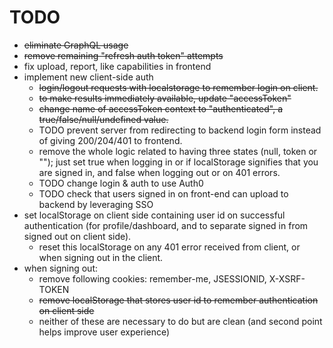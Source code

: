 # TODO

- ~~eliminate GraphQL usage~~
- ~~remove remaining "refresh auth token" attempts~~
- fix upload, report, like capabilities in frontend
- implement new client-side auth
  - ~~login/logout requests with localstorage to remember login on client.~~
  - ~~to make results immediately available, update "accessToken"~~
  - ~~change name of accessToken context to "authenticated", a true/false/null/undefined value.~~
  - TODO prevent server from redirecting to backend login form instead of giving 200/204/401 to frontend.
  - remove the whole logic related to having three states (null, token or ""); just set true when logging in or if localStorage signifies that you are signed in, and false when logging out or on 401 errors.
  - TODO change login & auth to use Auth0
  - TODO check that users signed in on front-end can upload to backend by leveraging SSO
- set localStorage on client side containing user id on successful authentication (for profile/dashboard, and to separate signed in from signed out on client side).
  - reset this localStorage on any 401 error received from client, or when signing out in the client.
- when signing out:
  - remove following cookies: remember-me, JSESSIONID, X-XSRF-TOKEN
  - ~~remove localStorage that stores user id to remember authentication on client side~~
  - neither of these are necessary to do but are clean (and second point helps improve user experience)
